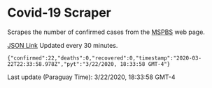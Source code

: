 # Covid-19 Scraper

Scrapes the number of confirmed cases from the [MSPBS](https://www.mspbs.gov.py/covid-19.php) web page.

[JSON Link](https://jmayalag.github.io/covid19-scrape/cases.json)
Updated every 30 minutes.
```
{"confirmed":22,"deaths":0,"recovered":0,"timestamp":"2020-03-22T22:33:58.978Z","pyt":"3/22/2020, 18:33:58 GMT-4"}
```
Last update (Paraguay Time): 3/22/2020, 18:33:58 GMT-4
